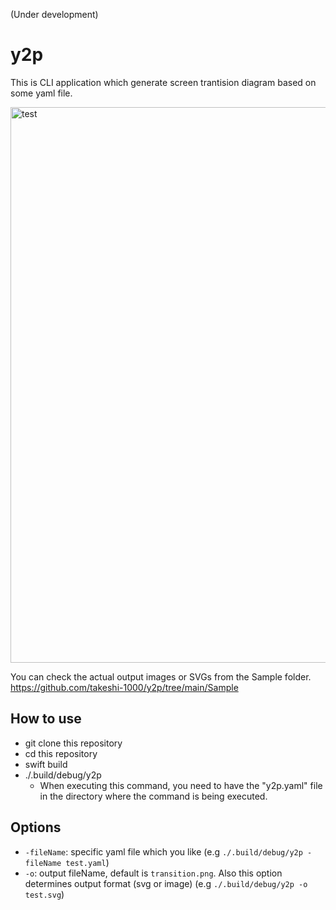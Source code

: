 (Under development)

# y2p

This is CLI application which generate screen trantision diagram based on some yaml file.

<img width="889" alt="test" src="https://user-images.githubusercontent.com/16571394/233756870-0ea48565-1b16-43e4-8384-1d8a95f052ce.jpg">

You can check the actual output images or SVGs from the Sample folder.
https://github.com/takeshi-1000/y2p/tree/main/Sample

## How to use

- git clone this repository
- cd this repository
- swift build
- ./.build/debug/y2p
  - When executing this command, you need to have the "y2p.yaml" file in the directory where the command is being executed.
  
## Options

- `-fileName`: specific yaml file which you like (e.g `./.build/debug/y2p -fileName test.yaml`)
- `-o`: output fileName, default is `transition.png`. Also this option determines output format (svg or image) (e.g `./.build/debug/y2p -o test.svg`)
  
